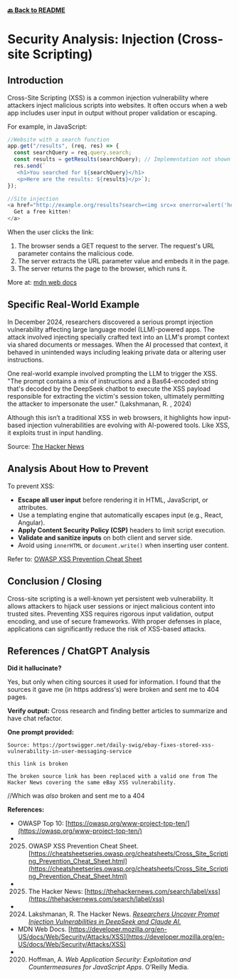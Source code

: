 #### [🔙 Back to README](../../README.md)

# Security Analysis: Injection (Cross-site Scripting)

## Introduction

Cross-Site Scripting (XSS) is a common injection vulnerability where attackers inject malicious scripts into websites. It often occurs when a web app includes user input in output without proper validation or escaping.

For example, in JavaScript:

```js
//Website with a search function
app.get("/results", (req, res) => {
  const searchQuery = req.query.search;
  const results = getResults(searchQuery); // Implementation not shown
  res.send(`
   <h1>You searched for ${searchQuery}</h1>
   <p>Here are the results: ${results}</p>`);
});
```

```js
//Site injection
<a href="http://example.org/results?search=<img src=x onerror=alert('hello')">
  Get a free kitten!
</a>
```

When the user clicks the link:

1. The browser sends a GET request to the server. The request's URL parameter contains the malicious code.
2. The server extracts the URL parameter value and embeds it in the page.
3. The server returns the page to the browser, which runs it.


More at: [mdn web docs](https://developer.mozilla.org/en-US/docs/Web/Security/Attacks/XSS)

## Specific Real-World Example

In December 2024, researchers discovered a serious prompt injection vulnerability affecting large language model (LLM)-powered apps. The attack involved injecting specially crafted text into an LLM's prompt context via shared documents or messages. When the AI processed that context, it behaved in unintended ways including leaking private data or altering user instructions.

One real-world example involved prompting the LLM to trigger the XSS. "The prompt contains a mix of instructions and a Bas64-encoded string that's decoded by the DeepSeek chatbot to execute the XSS payload responsible for extracting the victim's session token, ultimately permitting the attacker to impersonate the user." (Lakshmanan, R. , 2024)

Although this isn’t a traditional XSS in web browsers, it highlights how input-based injection vulnerabilities are evolving with AI-powered tools. Like XSS, it exploits trust in input handling.

Source: [The Hacker News](https://thehackernews.com/2024/12/researchers-uncover-prompt-injection.html)

## Analysis About How to Prevent

To prevent XSS:

* **Escape all user input** before rendering it in HTML, JavaScript, or attributes.
* Use a templating engine that automatically escapes input (e.g., React, Angular).
* **Apply Content Security Policy (CSP)** headers to limit script execution.
* **Validate and sanitize inputs** on both client and server side.
* Avoid using `innerHTML` or `document.write()` when inserting user content.

Refer to: [OWASP XSS Prevention Cheat Sheet](https://cheatsheetseries.owasp.org/cheatsheets/Cross_Site_Scripting_Prevention_Cheat_Sheet.html)

## Conclusion / Closing

Cross-site scripting is a well-known yet persistent web vulnerability. It allows attackers to hijack user sessions or inject malicious content into trusted sites. Preventing XSS requires rigorous input validation, output encoding, and use of secure frameworks. With proper defenses in place, applications can significantly reduce the risk of XSS-based attacks.

## References / ChatGPT Analysis

**Did it hallucinate?**

Yes, but only when citing sources it used for information. I found that the sources it gave me (in https address's) were broken and sent me to 404 pages. 

**Verify output:**
Cross research and finding better articles to summarize and have chat refactor. 

**One prompt provided:**
```
Source: https://portswigger.net/daily-swig/ebay-fixes-stored-xss-vulnerability-in-user-messaging-service

this link is broken
```
```
The broken source link has been replaced with a valid one from The Hacker News covering the same eBay XSS vulnerability.
```
//Which was *also* broken and sent me to a 404 

**References:**

* OWASP Top 10: [https://owasp.org/www-project-top-ten/](https://owasp.org/www-project-top-ten/)
* 2025. OWASP XSS Prevention Cheat Sheet. [https://cheatsheetseries.owasp.org/cheatsheets/Cross_Site_Scripting_Prevention_Cheat_Sheet.html](https://cheatsheetseries.owasp.org/cheatsheets/Cross_Site_Scripting_Prevention_Cheat_Sheet.html)
* 2025. The Hacker News: [https://thehackernews.com/search/label/xss](https://thehackernews.com/search/label/xss)
* 2024. Lakshmanan, R. The Hacker News. [*Researchers Uncover Prompt Injection Vulnerabilities in DeepSeek and Claude AI.*](https://thehackernews.com/2024/12/researchers-uncover-prompt-injection.html)
* MDN Web Docs. [https://developer.mozilla.org/en-US/docs/Web/Security/Attacks/XSS](https://developer.mozilla.org/en-US/docs/Web/Security/Attacks/XSS)
* 2020. Hoffman, A. *Web Application Security: Exploitation and Countermeasures for JavaScript Apps*. O’Reilly Media.
